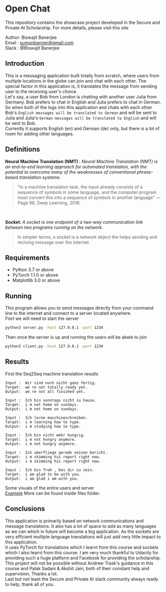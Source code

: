 # Open Chat
This repository contains the showcase project developed in the Secure and Private AI Scholarship. For more details, please visit this site

Author: Biswajit Banerjee <br>
Email : sumonbanner@gmail.com <br>
Slack : @Biswajit Banerjee  

## Introduction

This is a messaging application built totally from scratch, where users from multiple locations in the globe can join and chat with each other. The special factor in this application is, it translates the message from sending user to the receiving user's choice.<br>
Let's say, a user Bob from London is chatting with another user Julia from Germany. Bob prefers to chat in English and Julia prefers to chat in German. So when both of the logs into this application and chats with each other <br>Bob's `English messages will be translated to German` and will be sent to Julia and Julia's `German messages will be translated to English` and will be sent to Bob.<br>
Currently it supports English (en) and German (de) only, but there is a lot of room for adding other languages.


## Definitions
<b>Neural Machine Translation (NMT) </b>: *Neural Machine Translation (NMT) is an end-to-end learning approach for automated translation, with the potential to overcome many of the weaknesses of conventional phrase-based translation systems*. <br>
>"In a machine translation task, the input already consists of a sequence of symbols in some language, and the computer program must convert this into a sequence of symbols in another language"
— Page 98, Deep Learning, 2016. 
<br>

<b>Socket</b>: *A socket is one endpoint of a two-way communication link between two programs running on the network*.
> In simpler terms, a socket is a network object the helps sending and reciving message over the internet

## Requirements

* Python 3.7 or above
* PyTorch 1.1.0 or above
* Matplotlib 3.0 or above

## Running
This program allows you to send messages directly from your command line to the internet and connect to a server located anywhere.<br>
Fisrt we will need to start the server<br>
```bash
python3 server.py -host 127.0.0.1 -port 1234
```
Then once the server is up and running the users will be abele to join<br>
```bash
python3 client.py -host 127.0.0.1 -port 1234
```

## Results
First the Seq2Seq machine translation results<br>
```
Input :  Wir sind noch nicht ganz fertig.
Target:  we re not totally ready yet.
Output:  we re not all finished yet.
```
```
Input :  Ich bin sonntags nicht zu hause.
Target:  i m not home on sundays.
Output:  i m not home on sundays.
```
```
Input :  Ich lerne maschineschreiben.
Target:  i m learning how to type.
Output:  i m studying how to type.
```
```
Input :  Ich bin nicht mehr hungrig.
Target:  i m not hungry anymore.
Output:  i m not hungry anymore.
```
```
Input :  Ich uberfliege gerade seinen bericht.
Target:  i m skimming his report right now.
Output:  i m skimming his report right now.
```
```
Input :  Ich bin froh , bei dir zu sein.
Target:  i am glad to be with you.
Output:  i am glad i am with you.

```
Some visuals of the entire users and server <br>
[Example](./files/example2.png?raw=true 'Example')
More can be found inside files folder.



## Conclusions
This application is primarily based on network communications and message translations. It also has a lot of space to add as many languages as we can which in future will become a big application. As the sockets are very efficient multiple language translations will just add very little impact to this application.<br> 
It uses PyTorch for translations which I learnt from this course and sockets which I also learnt from this course.
I am very much thankful to Udacity for providing such a huge platform and Facebook for providing the scholarship.<br>
This project will not be possible without Andrew Trask's guidance in this course and Palak Sadani & Akshit Jain, both of their constant help and supervision, Thanks a lot.<br>
Last but not least the Secure and Private AI slack community always ready to help, thank all of you.
